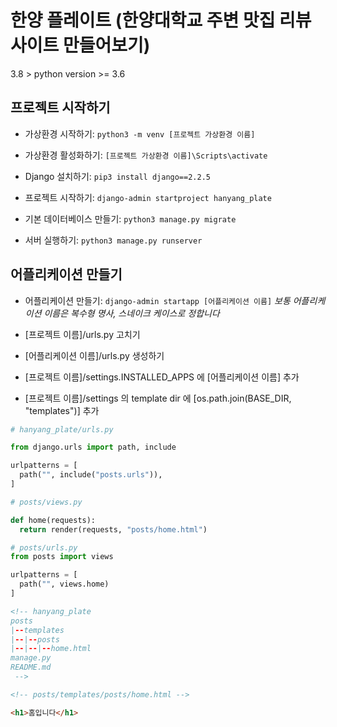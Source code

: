 # 한양 플레이트 (한양대학교 주변 맛집 리뷰 사이트 만들어보기)

3.8 > python version >= 3.6

## 프로젝트 시작하기

- 가상환경 시작하기: `python3 -m venv [프로젝트 가상환경 이름]`

- 가상환경 활성화하기: `[프로젝트 가상환경 이름]\Scripts\activate`

- Django 설치하기: `pip3 install django==2.2.5`

- 프로젝트 시작하기: `django-admin startproject hanyang_plate`

- 기본 데이터베이스 만들기: `python3 manage.py migrate`

- 서버 실행하기: `python3 manage.py runserver`


## 어플리케이션 만들기

- 어플리케이션 만들기: `django-admin startapp [어플리케이션 이름]`
*보통 어플리케이션 이름은 복수형 명사, 스네이크 케이스로 정합니다*

- [프로젝트 이름]/urls.py 고치기

- [어플리케이션 이름]/urls.py 생성하기

- [프로젝트 이름]/settings.INSTALLED_APPS 에 [어플리케이션 이름] 추가

- [프로젝트 이름]/settings 의 template dir 에 [os.path.join(BASE_DIR, "templates")] 추가

```python
# hanyang_plate/urls.py

from django.urls import path, include

urlpatterns = [
  path("", include("posts.urls")),
]

```  

```python
# posts/views.py

def home(requests):
  return render(requests, "posts/home.html")

```  

```python
# posts/urls.py
from posts import views

urlpatterns = [
  path("", views.home)
]

```  

``` html
<!-- hanyang_plate
posts
|--templates
|--|--posts
|--|--|--home.html
manage.py
README.md
 -->

<!-- posts/templates/posts/home.html -->

<h1>홈입니다</h1>

```  
